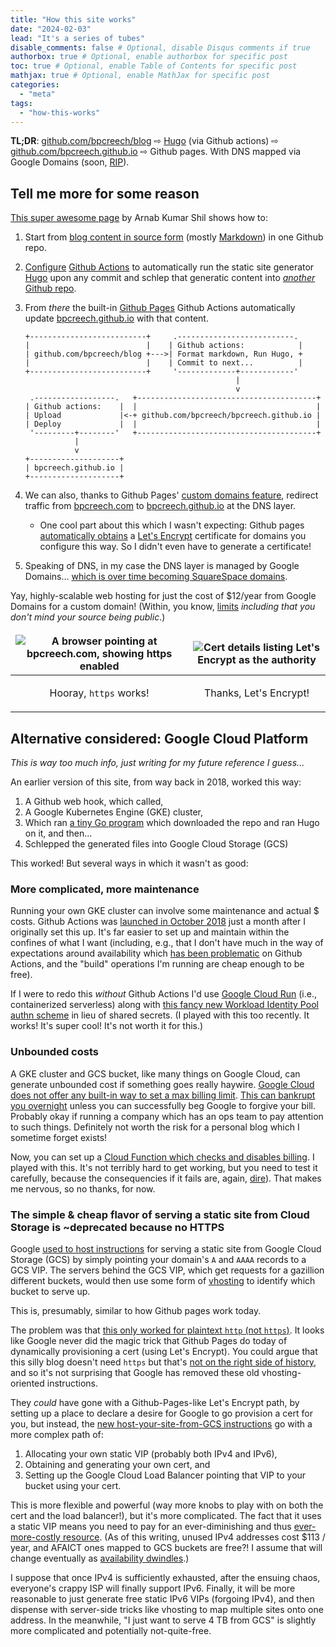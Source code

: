 ```yaml
---
title: "How this site works"
date: "2024-02-03"
lead: "It's a series of tubes"
disable_comments: false # Optional, disable Disqus comments if true
authorbox: true # Optional, enable authorbox for specific post
toc: true # Optional, enable Table of Contents for specific post
mathjax: true # Optional, enable MathJax for specific post
categories:
  - "meta"
tags:
  - "how-this-works"
---
```


**TL;DR**: [github.com/bpcreech/blog](https://github.com/bpcreech/blog) ⇨
[Hugo](https://gohugo.io/) (via Github actions) ⇨
[github.com/bpcreech.github.io](https://github.com/bpcreech.github.io) ⇨ Github
pages. With DNS mapped via Google Domains (soon,
[RIP](https://blog.pragmaticengineer.com/google-domains-to-shut-down)).

<!--more-->

## Tell me more for some reason

[This super awesome page](https://ruddra.com/hugo-deploy-static-page-using-github-actions/)
by Arnab Kumar Shil shows how to:

1. Start from [blog content in source form](https://github.com/bpcreech/blog)
   (mostly [Markdown](https://www.markdownguide.org/)) in one Github repo.
2. [Configure](https://github.com/bpcreech/blog/blob/main/.github/workflows/publish.yaml)
   [Github Actions](https://github.com/features/actions) to automatically run
   the static site generator [Hugo](https://gohugo.io/) upon any commit and
   schlep that generatic content into
   [_another_ Github repo](https://github.com/bpcreech/bpcreech.github.io).
3. From _there_ the built-in [Github Pages](https://pages.github.com/) Github
   Actions automatically update [bpcreech.github.io](https://bpcreech.github.io)
   with that content.

   ```goat
   +--------------------------+     .--------------------------.
   |                          |    | Github actions:            |
   | github.com/bpcreech/blog +--->| Format markdown, Run Hugo, +
   |                          |    | Commit to next...          |
   +--------------------------+     '-------------+------------'
                                                  |
                                                  v
    .------------------.   +----------------------------------------+
   | Github actions:    |  |                                        |
   | Upload             |<-+ github.com/bpcreech/bpcreech.github.io |
   | Deploy             |  |                                        |
    '---------+--------'   +----------------------------------------+
              |
              v
   +--------------------+
   | bpcreech.github.io |
   +--------------------+
   ```

4. We can also, thanks to Github Pages'
   [custom domains feature](https://docs.github.com/en/pages/configuring-a-custom-domain-for-your-github-pages-site/about-custom-domains-and-github-pages),
   redirect traffic from [bpcreech.com](https://bpcreech.com) to
   [bpcreech.github.io](https://bpcreech.github.io) at the DNS layer.

   - One cool part about this which I wasn't expecting: Github pages
     [automatically obtains](https://docs.github.com/en/pages/getting-started-with-github-pages/securing-your-github-pages-site-with-https)
     a [Let's Encrypt](https://letsencrypt.org/) certificate for domains you
     configure this way. So I didn't even have to generate a certificate!

5. Speaking of DNS, in my case the DNS layer is managed by Google Domains...
   [which is over time becoming SquareSpace domains](https://blog.pragmaticengineer.com/google-domains-to-shut-down).

Yay, highly-scalable web hosting for just the cost of $12/year from Google
Domains for a custom domain! (Within, you know,
[limits](https://docs.github.com/en/pages/getting-started-with-github-pages/about-github-pages)
_including that you don't mind your source being public_.)

<div>

<style>
table, td, th {
   border: none!important;
}
</style>

| ![A browser pointing at bpcreech.com, showing https enabled](/img/i-can-has-https.png) | ![Cert details listing Let's Encrypt as the authority](/img/lets-encrypt.png) |
| -------------------------------------------------------------------------------------- | ----------------------------------------------------------------------------- |
| <p style="text-align: center;">Hooray, `https` works!</p>                              | <p style="text-align: center;">Thanks, Let's Encrypt!</p>                     |

</div>

## Alternative considered: Google Cloud Platform

_This is way too much info, just writing for my future reference I guess..._

An earlier version of this site, from way back in 2018, worked this way:

1. A Github web hook, which called,
2. A Google Kubernetes Engine (GKE) cluster,
3. Which ran [a tiny Go program](https://github.com/bpcreech/hugohook) which
   downloaded the repo and ran Hugo on it, and then...
4. Schlepped the generated files into Google Cloud Storage (GCS)

This worked! But several ways in which it wasn't as good:

### More complicated, more maintenance

Running your own GKE cluster can involve some maintenance and actual $ costs.
Github Actions was
[launched in October 2018](https://techcrunch.com/2018/10/16/github-launches-actions-its-workflow-automation-tool)
just a month after I originally set this up. It's far easier to set up and
maintain within the confines of what I want (including, e.g., that I don't have
much in the way of expectations around availability which
[has been problematic](https://www.githubstatus.com/history) on Github Actions,
and the "build" operations I'm running are cheap enough to be free).

If I were to redo this _without_ Github Actions I'd use
[Google Cloud Run](https://cloud.google.com/run) (i.e., containerized
serverless) along with
[this fancy new Workload Identity Pool authn scheme](https://github.com/google-github-actions/auth?tab=readme-ov-file#direct-wif)
in lieu of shared secrets. (I played with this too recently. It works! It's
super cool! It's not worth it for this.)

### Unbounded costs

A GKE cluster and GCS bucket, like many things on Google Cloud, can generate
unbounded cost if something goes really haywire.
[Google Cloud does not offer any built-in way to set a max billing limit](https://stackoverflow.com/questions/27616776/how-do-i-set-a-cost-limit-in-google-developers-console).
[This can bankrupt you overnight](https://news.ycombinator.com/item?id=25372336)
unless you can successfully beg Google to forgive your bill. Probably okay if
running a company which has an ops team to pay attention to such things.
Definitely not worth the risk for a personal blog which I sometime forget
exists!

Now, you can set up a
[Cloud Function which checks and disables billing](https://cloud.google.com/billing/docs/how-to/notify).
I played with this. It's not terribly hard to get working, but you need to test
it carefully, because the consequencies if it fails are, again,
[dire](https://news.ycombinator.com/item?id=25372336)). That makes me nervous,
so no thanks, for now.

### The simple & cheap flavor of serving a static site from Cloud Storage is ~deprecated because no HTTPS

Google
[used to host instructions](https://web.archive.org/web/20180112010509/https://cloud.google.com/storage/docs/hosting-static-website)
for serving a static site from Google Cloud Storage (GCS) by simply pointing
your domain's `A` and `AAAA` records to a GCS VIP. The servers behind the GCS
VIP, which get requests for a gazillion different buckets, would then use some
form of [vhosting](https://en.wikipedia.org/wiki/Virtual_hosting) to identify
which bucket to serve up.

This is, presumably, similar to how Github pages work today.

The problem was that
[this only worked for plaintext `http` (not `https`)](https://web.archive.org/web/20170327185149/https://cloud.google.com/storage/docs/static-website#https).
It looks like Google never did the magic trick that Github Pages do today of
dynamically provisioning a cert (using Let's Encrypt). You could argue that this
silly blog doesn't need `https` but that's
[not on the right side of history](https://blog.chromium.org/2023/08/towards-https-by-default.html),
and so it's not surprising that Google has removed these old vhosting-oriented
instructions.

They _could_ have gone with a Github-Pages-like Let's Encrypt path, by setting
up a place to declare a desire for Google to go provision a cert for you, but
instead, the
[new host-your-site-from-GCS instructions](https://cloud.google.com/storage/docs/hosting-static-website)
go with a more complex path of:

1. Allocating your own static VIP (probably both IPv4 and IPv6),
2. Obtaining and generating your own cert, and
3. Setting up the Google Cloud Load Balancer pointing that VIP to your bucket
   using your cert.

This is more flexible and powerful (way more knobs to play with on both the cert
and the load balancer!), but it's more complicated. The fact that it uses a
static VIP means you need to pay for an ever-diminishing and thus
[ever-more-costly resource](https://cloud.google.com/vpc/network-pricing#ipaddress).
(As of this writing, unused IPv4 addresses cost $113 / year, and AFAICT ones
mapped to GCS buckets are free?! I assume that will change eventually as
[availability dwindles](https://ipv4.potaroo.net/).)

I suppose that once IPv4 is sufficiently exhausted, after the ensuing chaos,
everyone's crappy ISP will finally support IPv6. Finally, it will be more
reasonable to just generate free static IPv6 VIPs (forgoing IPv4), and then
dispense with server-side tricks like vhosting to map multiple sites onto one
address. In the meanwhile, "I just want to serve 4 TB from GCS" is slightly
more complicated and potentially not-quite-free.

